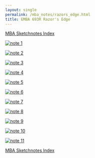 ```yaml
---
layout: single
permalink: /mba_notes/razors_edge.html
title: EMBA 693R Razor's Edge
---
```

[MBA Sketchnotes Index][index]

[![note 1][note_1]][note_1]

[![note 2][note_2]][note_2]

[![note 3][note_3]][note_3]

[![note 4][note_4]][note_4]

[![note 5][note_5]][note_5]

[![note 6][note_6]][note_6]

[![note 7][note_7]][note_7]

[![note 8][note_8]][note_8]

[![note 9][note_9]][note_9]

[![note 10][note_10]][note_10]

[![note 11][note_11]][note_11]

[MBA Sketchnotes Index][index]

[index]: /mba_notes/
[note_1]: /images/mba_sketchnotes/emba_639R_razors_edge/note_1.png
[note_2]: /images/mba_sketchnotes/emba_639R_razors_edge/note_2.png
[note_3]: /images/mba_sketchnotes/emba_639R_razors_edge/note_3.png
[note_4]: /images/mba_sketchnotes/emba_639R_razors_edge/note_4.png
[note_5]: /images/mba_sketchnotes/emba_639R_razors_edge/note_5.png
[note_6]: /images/mba_sketchnotes/emba_639R_razors_edge/note_6.png
[note_7]: /images/mba_sketchnotes/emba_639R_razors_edge/note_7.png
[note_8]: /images/mba_sketchnotes/emba_639R_razors_edge/note_8.png
[note_9]: /images/mba_sketchnotes/emba_639R_razors_edge/note_9.png
[note_10]: /images/mba_sketchnotes/emba_639R_razors_edge/note_10.png
[note_11]: /images/mba_sketchnotes/emba_639R_razors_edge/note_11.png
